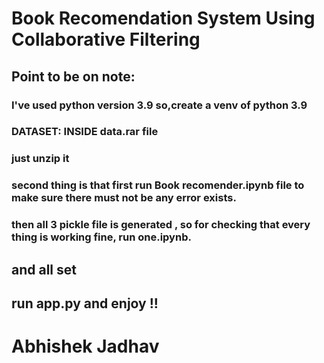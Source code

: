 # Book Recomendation System  Using Collaborative Filtering 

## Point to be on note:
### I've used python version 3.9 so,create a venv of python 3.9

### DATASET: INSIDE data.rar file
### just unzip it
### second thing is that first run Book recomender.ipynb file to make sure there must not be  any error exists.
### then all 3 pickle file is generated , so for checking that every thing is working fine, run one.ipynb.



## and all set 
## run app.py and enjoy !!


# Abhishek Jadhav
